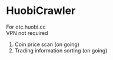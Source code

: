 # HuobiCrawler  
For otc.huobi.cc  
VPN not required  

1. Coin price scan (on going)  
1. Trading information sorting (on going)  
